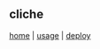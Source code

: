 ## cliche

<nav>

[home](/content/index.md) |
[usage](/content/usage.md) |
[deploy](/content/deploying-to-github-pages.md)

</nav>
